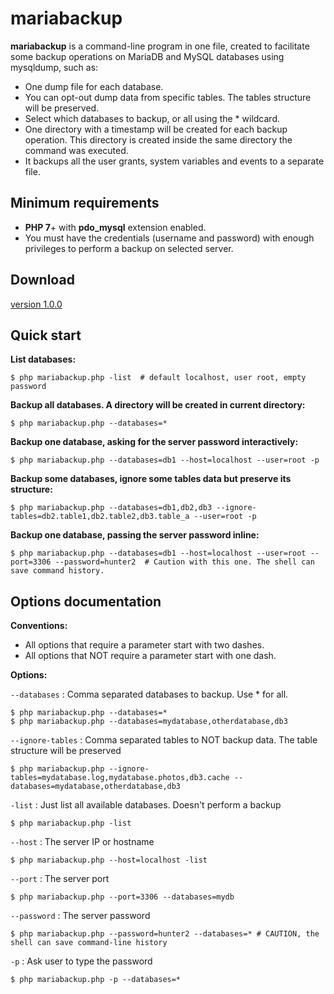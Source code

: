# mariabackup

**mariabackup** is a command-line program in one file, created to facilitate some backup operations on MariaDB and MySQL databases using mysqldump, such as:

- One dump file for each database.
- You can opt-out dump data from specific tables. The tables structure will be preserved.
- Select which databases to backup, or all using the * wildcard.
- One directory with a timestamp will be created for each backup operation. This directory is created inside the same directory the command was executed.
- It backups all the user grants, system variables and events to a separate file.

## Minimum requirements

- **PHP 7**+ with **pdo_mysql** extension enabled.
- You must have the credentials (username and password) with enough privileges to perform a backup on selected server.

## Download

[version 1.0.0](https://raw.githubusercontent.com/llagerlof/mariabackup/master/mariabackup.php)

## Quick start

**List databases:**

  ```shell
  $ php mariabackup.php -list  # default localhost, user root, empty password
  ```

**Backup all databases. A directory will be created in current directory:**

```shell
$ php mariabackup.php --databases=*
```

**Backup one database, asking for the server password interactively:**

```shell
$ php mariabackup.php --databases=db1 --host=localhost --user=root -p
```

**Backup some databases, ignore some tables data but preserve its structure:**

```shell
$ php mariabackup.php --databases=db1,db2,db3 --ignore-tables=db2.table1,db2.table2,db3.table_a --user=root -p
```

**Backup one database, passing the server password inline:**

```shell
$ php mariabackup.php --databases=db1 --host=localhost --user=root --port=3306 --password=hunter2  # Caution with this one. The shell can save command history.
```

## Options documentation

**Conventions:**

- All options that require a parameter start with two dashes.
- All options that NOT require a parameter start with one dash.

**Options:**

`--databases` : Comma separated databases to backup. Use * for all.

```shell
$ php mariabackup.php --databases=*
$ php mariabackup.php --databases=mydatabase,otherdatabase,db3
```

`--ignore-tables` : Comma separated tables to NOT backup data. The table structure will be preserved

```shell
$ php mariabackup.php --ignore-tables=mydatabase.log,mydatabase.photos,db3.cache --databases=mydatabase,otherdatabase,db3
```

`-list` : Just list all available databases. Doesn't perform a backup

```shell
$ php mariabackup.php -list
```

`--host` : The server IP or hostname

```shell
$ php mariabackup.php --host=localhost -list
```

`--port` : The server port

```shell
$ php mariabackup.php --port=3306 --databases=mydb
```

`--password` : The server password

```shell
$ php mariabackup.php --password=hunter2 --databases=* # CAUTION, the shell can save command-line history
```

`-p` : Ask user to type the password

```shell
$ php mariabackup.php -p --databases=*
```
